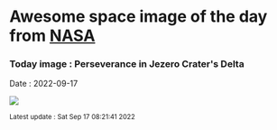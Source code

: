 
# Awesome space image of the day from [NASA](https://api.nasa.gov/)

### Today image : Perseverance in Jezero Crater's Delta

Date : 2022-09-17


![](https://apod.nasa.gov/apod/image/2209/PIA24924_1045.jpg)

<small>Latest update : Sat Sep 17 08:21:41 2022</small>


